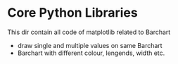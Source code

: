 # Core Python Libraries

This dir contain all code of matplotlib related to Barchart

* draw single and multiple values on same Barchart
* Barchart with different colour, lengends, width etc.

